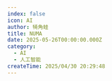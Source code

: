```yaml
---
index: false
icon: AI
author: 犄角蛙
title: NUMA
date: 2025-05-26T00:00:00.000Z
category:
  - AI
  - 人工智能
createTime: 2025/04/30 20:29:48
---
```

